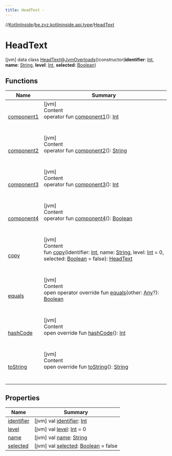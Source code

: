 ```yaml
---
title: HeadText -
---
```

//[KotlinInside](../../index.md)/[be.zvz.kotlininside.api.type](../index.md)/[HeadText](index.md)



# HeadText  
 [jvm] data class [HeadText](index.md)@[JvmOverloads](https://kotlinlang.org/api/latest/jvm/stdlib/kotlin.jvm/-jvm-overloads/index.html)()constructor(**identifier**: [Int](https://kotlinlang.org/api/latest/jvm/stdlib/kotlin/-int/index.html), **name**: [String](https://kotlinlang.org/api/latest/jvm/stdlib/kotlin/-string/index.html), **level**: [Int](https://kotlinlang.org/api/latest/jvm/stdlib/kotlin/-int/index.html), **selected**: [Boolean](https://kotlinlang.org/api/latest/jvm/stdlib/kotlin/-boolean/index.html))   


## Functions  
  
|  Name|  Summary| 
|---|---|
| <a name="be.zvz.kotlininside.api.type/HeadText/component1/#/PointingToDeclaration/"></a>[component1](component1.md)| <a name="be.zvz.kotlininside.api.type/HeadText/component1/#/PointingToDeclaration/"></a>[jvm]  <br>Content  <br>operator fun [component1](component1.md)(): [Int](https://kotlinlang.org/api/latest/jvm/stdlib/kotlin/-int/index.html)  <br><br><br>
| <a name="be.zvz.kotlininside.api.type/HeadText/component2/#/PointingToDeclaration/"></a>[component2](component2.md)| <a name="be.zvz.kotlininside.api.type/HeadText/component2/#/PointingToDeclaration/"></a>[jvm]  <br>Content  <br>operator fun [component2](component2.md)(): [String](https://kotlinlang.org/api/latest/jvm/stdlib/kotlin/-string/index.html)  <br><br><br>
| <a name="be.zvz.kotlininside.api.type/HeadText/component3/#/PointingToDeclaration/"></a>[component3](component3.md)| <a name="be.zvz.kotlininside.api.type/HeadText/component3/#/PointingToDeclaration/"></a>[jvm]  <br>Content  <br>operator fun [component3](component3.md)(): [Int](https://kotlinlang.org/api/latest/jvm/stdlib/kotlin/-int/index.html)  <br><br><br>
| <a name="be.zvz.kotlininside.api.type/HeadText/component4/#/PointingToDeclaration/"></a>[component4](component4.md)| <a name="be.zvz.kotlininside.api.type/HeadText/component4/#/PointingToDeclaration/"></a>[jvm]  <br>Content  <br>operator fun [component4](component4.md)(): [Boolean](https://kotlinlang.org/api/latest/jvm/stdlib/kotlin/-boolean/index.html)  <br><br><br>
| <a name="be.zvz.kotlininside.api.type/HeadText/copy/#kotlin.Int#kotlin.String#kotlin.Int#kotlin.Boolean/PointingToDeclaration/"></a>[copy](copy.md)| <a name="be.zvz.kotlininside.api.type/HeadText/copy/#kotlin.Int#kotlin.String#kotlin.Int#kotlin.Boolean/PointingToDeclaration/"></a>[jvm]  <br>Content  <br>fun [copy](copy.md)(identifier: [Int](https://kotlinlang.org/api/latest/jvm/stdlib/kotlin/-int/index.html), name: [String](https://kotlinlang.org/api/latest/jvm/stdlib/kotlin/-string/index.html), level: [Int](https://kotlinlang.org/api/latest/jvm/stdlib/kotlin/-int/index.html) = 0, selected: [Boolean](https://kotlinlang.org/api/latest/jvm/stdlib/kotlin/-boolean/index.html) = false): [HeadText](index.md)  <br><br><br>
| <a name="kotlin/Any/equals/#kotlin.Any?/PointingToDeclaration/"></a>[equals](../../be.zvz.kotlininside.utils/-string-util/-companion/index.md#%5Bkotlin%2FAny%2Fequals%2F%23kotlin.Any%3F%2FPointingToDeclaration%2F%5D%2FFunctions%2F578868537)| <a name="kotlin/Any/equals/#kotlin.Any?/PointingToDeclaration/"></a>[jvm]  <br>Content  <br>open operator override fun [equals](../../be.zvz.kotlininside.utils/-string-util/-companion/index.md#%5Bkotlin%2FAny%2Fequals%2F%23kotlin.Any%3F%2FPointingToDeclaration%2F%5D%2FFunctions%2F578868537)(other: [Any](https://kotlinlang.org/api/latest/jvm/stdlib/kotlin/-any/index.html)?): [Boolean](https://kotlinlang.org/api/latest/jvm/stdlib/kotlin/-boolean/index.html)  <br><br><br>
| <a name="kotlin/Any/hashCode/#/PointingToDeclaration/"></a>[hashCode](../../be.zvz.kotlininside.utils/-string-util/-companion/index.md#%5Bkotlin%2FAny%2FhashCode%2F%23%2FPointingToDeclaration%2F%5D%2FFunctions%2F578868537)| <a name="kotlin/Any/hashCode/#/PointingToDeclaration/"></a>[jvm]  <br>Content  <br>open override fun [hashCode](../../be.zvz.kotlininside.utils/-string-util/-companion/index.md#%5Bkotlin%2FAny%2FhashCode%2F%23%2FPointingToDeclaration%2F%5D%2FFunctions%2F578868537)(): [Int](https://kotlinlang.org/api/latest/jvm/stdlib/kotlin/-int/index.html)  <br><br><br>
| <a name="kotlin/Any/toString/#/PointingToDeclaration/"></a>[toString](../../be.zvz.kotlininside.utils/-string-util/-companion/index.md#%5Bkotlin%2FAny%2FtoString%2F%23%2FPointingToDeclaration%2F%5D%2FFunctions%2F578868537)| <a name="kotlin/Any/toString/#/PointingToDeclaration/"></a>[jvm]  <br>Content  <br>open override fun [toString](../../be.zvz.kotlininside.utils/-string-util/-companion/index.md#%5Bkotlin%2FAny%2FtoString%2F%23%2FPointingToDeclaration%2F%5D%2FFunctions%2F578868537)(): [String](https://kotlinlang.org/api/latest/jvm/stdlib/kotlin/-string/index.html)  <br><br><br>


## Properties  
  
|  Name|  Summary| 
|---|---|
| <a name="be.zvz.kotlininside.api.type/HeadText/identifier/#/PointingToDeclaration/"></a>[identifier](identifier.md)| <a name="be.zvz.kotlininside.api.type/HeadText/identifier/#/PointingToDeclaration/"></a> [jvm] val [identifier](identifier.md): [Int](https://kotlinlang.org/api/latest/jvm/stdlib/kotlin/-int/index.html)   <br>
| <a name="be.zvz.kotlininside.api.type/HeadText/level/#/PointingToDeclaration/"></a>[level](level.md)| <a name="be.zvz.kotlininside.api.type/HeadText/level/#/PointingToDeclaration/"></a> [jvm] val [level](level.md): [Int](https://kotlinlang.org/api/latest/jvm/stdlib/kotlin/-int/index.html) = 0   <br>
| <a name="be.zvz.kotlininside.api.type/HeadText/name/#/PointingToDeclaration/"></a>[name](name.md)| <a name="be.zvz.kotlininside.api.type/HeadText/name/#/PointingToDeclaration/"></a> [jvm] val [name](name.md): [String](https://kotlinlang.org/api/latest/jvm/stdlib/kotlin/-string/index.html)   <br>
| <a name="be.zvz.kotlininside.api.type/HeadText/selected/#/PointingToDeclaration/"></a>[selected](selected.md)| <a name="be.zvz.kotlininside.api.type/HeadText/selected/#/PointingToDeclaration/"></a> [jvm] val [selected](selected.md): [Boolean](https://kotlinlang.org/api/latest/jvm/stdlib/kotlin/-boolean/index.html) = false   <br>

